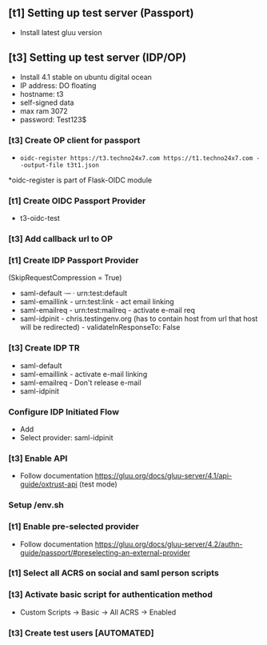 ## [t1] Setting up test server (Passport)

- Install latest gluu version

## [t3] Setting up test server (IDP/OP)

- Install 4.1 stable on ubuntu digital ocean
- IP address: DO floating
- hostname: t3
- self-signed data
- max ram 3072
- password: Test123$

### [t3] Create OP client for passport

- `oidc-register https://t3.techno24x7.com https://t1.techno24x7.com --output-file t3t1.json`

*oidc-register is part of Flask-OIDC module

### [t1] Create OIDC Passport Provider

- t3-oidc-test

### [t3] Add callback url to OP


### [t1] Create IDP Passport Provider

(SkipRequestCompression = True)

- saml-default ·─ · urn:test:default
- saml-emaillink - urn:test:link - act email linking
- saml-emailreq - urn:test:mailreq - activate e-mail req 
- saml-idpinit - chris.testingenv.org (has to contain host from url that host will be redirected) - validateInResponseTo: False

### [t3] Create IDP TR

- saml-default
- saml-emaillink - activate e-mail linking
- saml-emailreq - Don't release e-mail
- saml-idpinit

### Configure IDP Initiated Flow

- Add
- Select provider: saml-idpinit

### [t3] Enable API
- Follow documentation https://gluu.org/docs/gluu-server/4.1/api-guide/oxtrust-api (test mode)

### Setup /env.sh

### [t1] Enable pre-selected provider
- Follow documentation https://gluu.org/docs/gluu-server/4.2/authn-guide/passport/#preselecting-an-external-provider

### [t1] Select all ACRS on social and saml person scripts

### [t3] Activate basic script for authentication method
- Custom Scripts -> Basic -> All ACRS -> Enabled

### [t3] Create test users [AUTOMATED]

